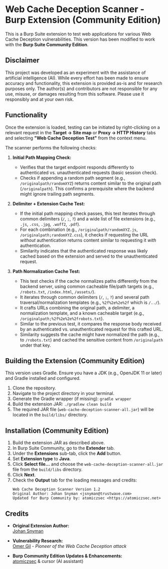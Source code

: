 # Web Cache Deception Scanner - Burp Extension (Community Edition)

This is a Burp Suite extension to test web applications for various Web Cache Deception vulnerabilities. This version has been modified to work with the **Burp Suite Community Edition**.


## Disclaimer

This project was developed as an experiment with the assistance of artificial intelligence (AI). While every effort has been made to ensure accuracy and functionality, this extension is provided as-is and for research purposes only. The author(s) and contributors are not responsible for any use, misuse, or damages resulting from this software. Please use it responsibly and at your own risk.


## Functionality

Once the extension is loaded, testing can be initiated by right-clicking on a relevant request in the **Target -> Site map** or **Proxy -> HTTP History** tabs and selecting **"Web Cache Deception Test"** from the context menu.

The scanner performs the following checks:

1.  **Initial Path Mapping Check:**
    *   Verifies that the target endpoint responds differently to authenticated vs. unauthenticated requests (basic session check).
    *   Checks if appending a random path segment (e.g., `/originalpath/randomXYZ`) returns content similar to the original path (`/originalpath`). This confirms a prerequisite where the backend might ignore trailing path segments.

2.  **Delimiter + Extension Cache Test:**
    *   If the initial path mapping check passes, this test iterates through common delimiters (`/`, `;`, `?`) and a wide list of file extensions (e.g., `.js`, `.css`, `.jpg`, `.woff2`, `.pdf`).
    *   For each combination (e.g., `/originalpath/randomXYZ.js`, `/originalpath;randomXYZ.css`), it checks if requesting the URL *without* authentication returns content similar to requesting it *with* authentication.
    *   Similarity indicates that the authenticated response was likely cached based on the extension and served to the unauthenticated request.

3.  **Path Normalization Cache Test:**
    *   This test checks if the cache normalizes paths differently from the backend server, using common cacheable file/path targets (e.g., `/robots.txt`, `/index.html`, `/assets/`).
    *   It iterates through common delimiters (`/`, `;`, `?`) and several path traversal/normalization templates (e.g., `%2f%2e%2e%2f` which is `/../`).
    *   It crafts URLs combining the original path, a delimiter, a normalization template, and a known cacheable target (e.g., `/originalpath;%2f%2e%2e%2frobots.txt`).
    *   Similar to the previous test, it compares the response body received by an authenticated vs. unauthenticated request for this crafted URL.
    *   Similarity suggests the cache might have normalized the path (e.g., to `/robots.txt`) and cached the sensitive content from `/originalpath` under that key.

## Building the Extension (Community Edition)

This version uses Gradle. Ensure you have a JDK (e.g., OpenJDK 11 or later) and Gradle installed and configured.

1.  Clone the repository.
2.  Navigate to the project directory in your terminal.
3.  Generate the Gradle wrapper (if missing): `gradle wrapper`
4.  Build the extension JAR: `./gradlew clean build`
5.  The required JAR file (`web-cache-deception-scanner-all.jar`) will be located in the `build/libs/` directory.

## Installation (Community Edition)

1.  Build the extension JAR as described above.
2.  In Burp Suite Community, go to the **Extender** tab.
3.  Under the **Extensions** sub-tab, click the **Add** button.
4.  Set **Extension type** to **Java**.
5.  Click **Select file...** and choose the `web-cache-deception-scanner-all.jar` file from the `build/libs` directory.
6.  Click **Next**.
7.  Check the **Output** tab for the loading messages and credits:
    ```
    Web Cache Deception Scanner Version 1.2
    Original Author: Johan Snyman <jsnyman@trustwave.com>
    Updated for Burp Community by: atomiczsec <https://atomiczsec.net>
    ```

## Credits

- **Original Extension Author:**  
  [Johan Snyman](mailto:jsnyman@trustwave.com)

- **Vulnerability Research:**  
  [Omer Gil](https://twitter.com/omer_gil) - *Pioneer of the Web Cache Deception attack*

- **Burp Community Edition Updates & Enhancements:**  
  [atomiczsec](https://atomiczsec.net) & cursor (AI assistant)
